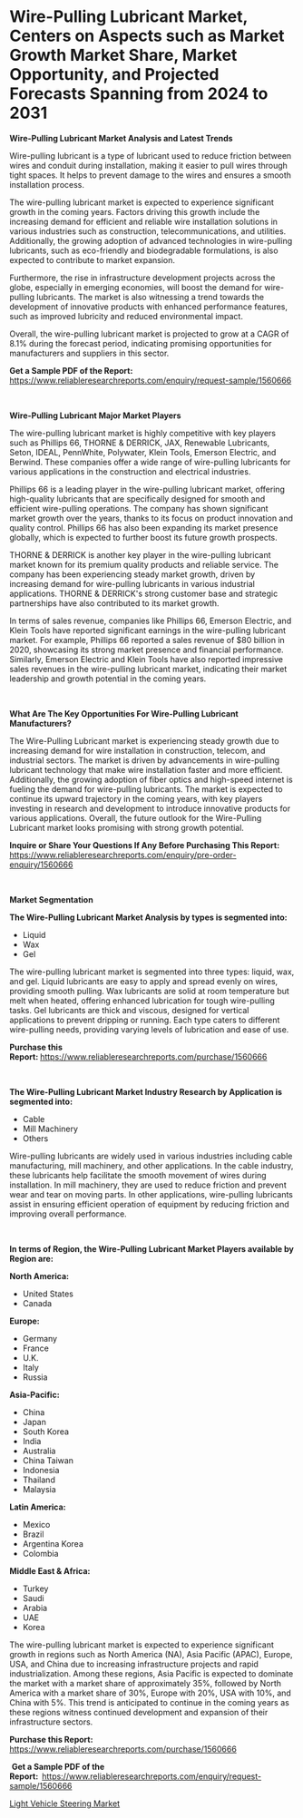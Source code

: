 <p><h1>Wire-Pulling Lubricant Market, Centers on Aspects such as Market Growth Market Share, Market Opportunity, and Projected Forecasts Spanning from 2024 to 2031</h1></p><p><strong>Wire-Pulling Lubricant Market Analysis and Latest Trends</strong></p>
<p><p>Wire-pulling lubricant is a type of lubricant used to reduce friction between wires and conduit during installation, making it easier to pull wires through tight spaces. It helps to prevent damage to the wires and ensures a smooth installation process.</p><p>The wire-pulling lubricant market is expected to experience significant growth in the coming years. Factors driving this growth include the increasing demand for efficient and reliable wire installation solutions in various industries such as construction, telecommunications, and utilities. Additionally, the growing adoption of advanced technologies in wire-pulling lubricants, such as eco-friendly and biodegradable formulations, is also expected to contribute to market expansion.</p><p>Furthermore, the rise in infrastructure development projects across the globe, especially in emerging economies, will boost the demand for wire-pulling lubricants. The market is also witnessing a trend towards the development of innovative products with enhanced performance features, such as improved lubricity and reduced environmental impact.</p><p>Overall, the wire-pulling lubricant market is projected to grow at a CAGR of 8.1% during the forecast period, indicating promising opportunities for manufacturers and suppliers in this sector.</p></p>
<p><strong>Get a Sample PDF of the Report:&nbsp;</strong> <a href="https://www.reliableresearchreports.com/enquiry/request-sample/1560666">https://www.reliableresearchreports.com/enquiry/request-sample/1560666</a></p>
<p>&nbsp;</p>
<p><strong>Wire-Pulling Lubricant Major Market Players</strong></p>
<p><p>The wire-pulling lubricant market is highly competitive with key players such as Phillips 66, THORNE & DERRICK, JAX, Renewable Lubricants, Seton, IDEAL, PennWhite, Polywater, Klein Tools, Emerson Electric, and Berwind. These companies offer a wide range of wire-pulling lubricants for various applications in the construction and electrical industries.</p><p>Phillips 66 is a leading player in the wire-pulling lubricant market, offering high-quality lubricants that are specifically designed for smooth and efficient wire-pulling operations. The company has shown significant market growth over the years, thanks to its focus on product innovation and quality control. Phillips 66 has also been expanding its market presence globally, which is expected to further boost its future growth prospects.</p><p>THORNE & DERRICK is another key player in the wire-pulling lubricant market known for its premium quality products and reliable service. The company has been experiencing steady market growth, driven by increasing demand for wire-pulling lubricants in various industrial applications. THORNE & DERRICK's strong customer base and strategic partnerships have also contributed to its market growth.</p><p>In terms of sales revenue, companies like Phillips 66, Emerson Electric, and Klein Tools have reported significant earnings in the wire-pulling lubricant market. For example, Phillips 66 reported a sales revenue of $80 billion in 2020, showcasing its strong market presence and financial performance. Similarly, Emerson Electric and Klein Tools have also reported impressive sales revenues in the wire-pulling lubricant market, indicating their market leadership and growth potential in the coming years.</p></p>
<p>&nbsp;</p>
<p><strong>What Are The Key Opportunities For Wire-Pulling Lubricant Manufacturers?</strong></p>
<p><p>The Wire-Pulling Lubricant market is experiencing steady growth due to increasing demand for wire installation in construction, telecom, and industrial sectors. The market is driven by advancements in wire-pulling lubricant technology that make wire installation faster and more efficient. Additionally, the growing adoption of fiber optics and high-speed internet is fueling the demand for wire-pulling lubricants. The market is expected to continue its upward trajectory in the coming years, with key players investing in research and development to introduce innovative products for various applications. Overall, the future outlook for the Wire-Pulling Lubricant market looks promising with strong growth potential.</p></p>
<p><strong>Inquire or Share Your Questions If Any Before Purchasing This Report:</strong> <a href="https://www.reliableresearchreports.com/enquiry/pre-order-enquiry/1560666">https://www.reliableresearchreports.com/enquiry/pre-order-enquiry/1560666</a></p>
<p>&nbsp;</p>
<p><strong>Market Segmentation</strong></p>
<p><strong>The Wire-Pulling Lubricant Market Analysis by types is segmented into:</strong></p>
<p><ul><li>Liquid</li><li>Wax</li><li>Gel</li></ul></p>
<p><p>The wire-pulling lubricant market is segmented into three types: liquid, wax, and gel. Liquid lubricants are easy to apply and spread evenly on wires, providing smooth pulling. Wax lubricants are solid at room temperature but melt when heated, offering enhanced lubrication for tough wire-pulling tasks. Gel lubricants are thick and viscous, designed for vertical applications to prevent dripping or running. Each type caters to different wire-pulling needs, providing varying levels of lubrication and ease of use.</p></p>
<p><strong>Purchase this Report:&nbsp;</strong><a href="https://www.reliableresearchreports.com/purchase/1560666">https://www.reliableresearchreports.com/purchase/1560666</a></p>
<p>&nbsp;</p>
<p><strong>The Wire-Pulling Lubricant Market Industry Research by Application is segmented into:</strong></p>
<p><ul><li>Cable</li><li>Mill Machinery</li><li>Others</li></ul></p>
<p><p>Wire-pulling lubricants are widely used in various industries including cable manufacturing, mill machinery, and other applications. In the cable industry, these lubricants help facilitate the smooth movement of wires during installation. In mill machinery, they are used to reduce friction and prevent wear and tear on moving parts. In other applications, wire-pulling lubricants assist in ensuring efficient operation of equipment by reducing friction and improving overall performance.</p></p>
<p>&nbsp;</p>
<p><strong>In terms of Region, the Wire-Pulling Lubricant Market Players available by Region are:</strong></p>
<p>
    <p> <strong> North America: </strong>
        <ul>
            <li>United States</li>
            <li>Canada</li>
        </ul>
        </p> 
    <p> <strong> Europe: </strong>
        <ul>
            <li>Germany</li>
            <li>France</li>
            <li>U.K.</li>
            <li>Italy</li>
            <li>Russia</li>
        </ul>
        </p> 
    <p> <strong> Asia-Pacific: </strong>
        <ul>
            <li>China</li>
            <li>Japan</li>
            <li>South Korea</li>
            <li>India</li>
            <li>Australia</li>
            <li>China Taiwan</li>
            <li>Indonesia</li>
            <li>Thailand</li>
            <li>Malaysia</li>
        </ul>
        </p> 
    <p> <strong> Latin America: </strong>
        <ul>
            <li>Mexico</li>
            <li>Brazil</li>
            <li>Argentina Korea</li>
            <li>Colombia</li>
        </ul>
        </p> 
    <p> <strong> Middle East & Africa: </strong>
        <ul>
            <li>Turkey</li>
            <li>Saudi</li>
            <li>Arabia</li>
            <li>UAE</li>
            <li>Korea</li>
        </ul>
    </p>
    </p>
<p><p>The wire-pulling lubricant market is expected to experience significant growth in regions such as North America (NA), Asia Pacific (APAC), Europe, USA, and China due to increasing infrastructure projects and rapid industrialization. Among these regions, Asia Pacific is expected to dominate the market with a market share of approximately 35%, followed by North America with a market share of 30%, Europe with 20%, USA with 10%, and China with 5%. This trend is anticipated to continue in the coming years as these regions witness continued development and expansion of their infrastructure sectors.</p></p>
<p><strong>Purchase this Report: </strong><a href="https://www.reliableresearchreports.com/purchase/1560666">https://www.reliableresearchreports.com/purchase/1560666</a></p>
<p>&nbsp;<strong>Get a Sample PDF of the Report:&nbsp;&nbsp;</strong><a href="https://www.reliableresearchreports.com/enquiry/request-sample/1560666">https://www.reliableresearchreports.com/enquiry/request-sample/1560666</a></p>
<p><strong></strong></p>
<p><p><a href="https://three-jumbo-f6d.notion.site/Light-Vehicle-Steering-Market-Research-Report-Provides-Critical-Insights-that-can-help-Shape-Busines-22e9363f2e06422c9b28896b85094734">Light Vehicle Steering Market</a></p></p>